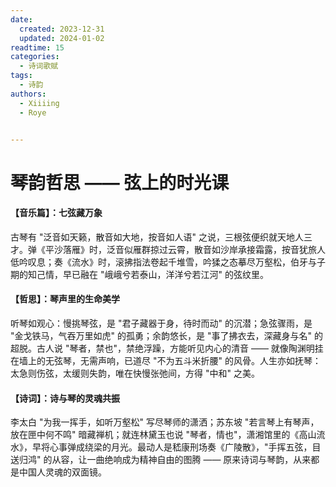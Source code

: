 ```yaml
---
date:
  created: 2023-12-31
  updated: 2024-01-02
readtime: 15
categories:
  - 诗词歌赋
tags:
  - 诗韵
authors:
  - Xiiiing
  - Roye


---
```


# **琴韵哲思 —— 弦上的时光课**

#### **【音乐篇】：七弦藏万象**

古琴有 "泛音如天籁，散音如大地，按音如人语" 之说，三根弦便织就天地人三才。弹《平沙落雁》时，泛音似雁群掠过云霄，散音如沙岸承接霜露，按音犹旅人低吟叹息；奏《流水》时，滚拂指法卷起千堆雪，吟猱之态摹尽万壑松，伯牙与子期的知己情，早已融在 "峨峨兮若泰山，洋洋兮若江河" 的弦纹里。

#### **【哲思】：琴声里的生命美学**

听琴如观心：慢挑琴弦，是 "君子藏器于身，待时而动" 的沉潜；急弦骤雨，是 "金戈铁马，气吞万里如虎" 的孤勇；余韵悠长，是 "事了拂衣去，深藏身与名" 的超脱。古人说 "琴者，禁也"，禁绝浮躁，方能听见内心的清音 —— 就像陶渊明挂在墙上的无弦琴，无需声响，已道尽 "不为五斗米折腰" 的风骨。人生亦如抚琴：太急则伤弦，太缓则失韵，唯在快慢张弛间，方得 "中和" 之美。

#### **【诗词】：诗与琴的灵魂共振**

李太白 "为我一挥手，如听万壑松" 写尽琴师的潇洒；苏东坡 "若言琴上有琴声，放在匣中何不鸣" 暗藏禅机；就连林黛玉也说 "琴者，情也"，潇湘馆里的《高山流水》，早将心事弹成绕梁的月光。最动人是嵇康刑场奏《广陵散》，"手挥五弦，目送归鸿" 的从容，让一曲绝响成为精神自由的图腾 —— 原来诗词与琴韵，从来都是中国人灵魂的双面镜。
